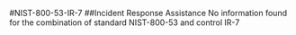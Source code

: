 #NIST-800-53-IR-7
##Incident Response Assistance
No information found for the combination of standard NIST-800-53 and control IR-7
